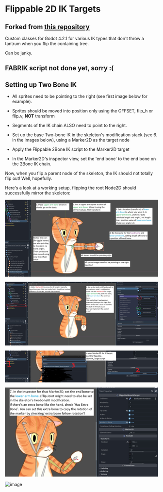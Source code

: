 # Flippable 2D IK Targets

## Forked from [this repository](https://github.com/elliottTreinen/IKTarget)

Custom classes for Godot 4.2.1 for various IK types that don't throw a tantrum when you flip the containing tree.

Can be janky.

## FABRIK script not done yet, sorry :(

## Setting up Two Bone IK

- All sprites need to be pointing to the right (see first image below for example).
- Sprites should be moved into position only using the OFFSET, flip_h or flip_v, **NOT** transform
- Segments of the IK chain ALSO need to point to the right.

- Set up the base Two-bone IK in the skeleton's modification stack (see 6. in the images below), using a Marker2D as the target node
- Apply the Flippable 2Bone IK script to the Marker2D target
- In the Marker2D's inspector view, set the 'end bone' to the end bone on the 2Bone IK chain.

Now, when you flip a parent node of the skeleton, the IK should not totally flip out! Well, hopefully.

Here's a look at a working setup, flipping the root Node2D should successfully mirror the skeleton:

![image](/Doc/Part1.jpg)

![image](/Doc/Part2.jpg)

![image](/Doc/Part3.jpg)

![image](/Doc/Part4.jpg)

![image](/Doc/Part5.jpg)


